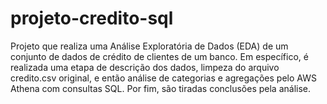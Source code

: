 # projeto-credito-sql
Projeto que realiza uma Análise Exploratória de Dados (EDA) de um conjunto de dados de crédito de clientes de um banco. Em específico, é realizada uma etapa de descrição dos dados, limpeza do arquivo credito.csv original, e então análise de categorias e agregações pelo AWS Athena com consultas SQL. Por fim, são tiradas conclusões pela análise.
